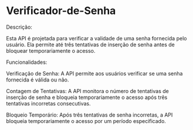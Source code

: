 # Verificador-de-Senha
Descrição:

Esta API é projetada para verificar a validade de uma senha fornecida pelo usuário. Ela permite até três tentativas de inserção de senha antes de bloquear temporariamente o acesso.

Funcionalidades:

Verificação de Senha: A API permite aos usuários verificar se uma senha fornecida é válida ou não.

Contagem de Tentativas: A API monitora o número de tentativas de inserção de senha e bloqueia temporariamente o acesso após três tentativas incorretas consecutivas.

Bloqueio Temporário: Após três tentativas de senha incorretas, a API bloqueia temporariamente o acesso por um período especificado.
